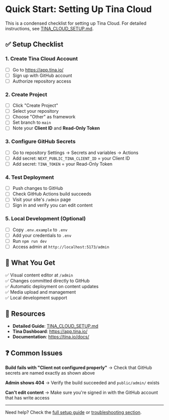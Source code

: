 # Quick Start: Setting Up Tina Cloud

This is a condensed checklist for setting up Tina Cloud. For detailed instructions, see [TINA_CLOUD_SETUP.md](TINA_CLOUD_SETUP.md).

## ✅ Setup Checklist

### 1. Create Tina Cloud Account
- [ ] Go to https://app.tina.io/
- [ ] Sign up with GitHub account
- [ ] Authorize repository access

### 2. Create Project
- [ ] Click "Create Project"
- [ ] Select your repository
- [ ] Choose "Other" as framework
- [ ] Set branch to `main`
- [ ] Note your **Client ID** and **Read-Only Token**

### 3. Configure GitHub Secrets
- [ ] Go to repository Settings → Secrets and variables → Actions
- [ ] Add secret: `NEXT_PUBLIC_TINA_CLIENT_ID` = your Client ID
- [ ] Add secret: `TINA_TOKEN` = your Read-Only Token

### 4. Test Deployment
- [ ] Push changes to GitHub
- [ ] Check GitHub Actions build succeeds
- [ ] Visit your site's `/admin` page
- [ ] Sign in and verify you can edit content

### 5. Local Development (Optional)
- [ ] Copy `.env.example` to `.env`
- [ ] Add your credentials to `.env`
- [ ] Run `npm run dev`
- [ ] Access admin at `http://localhost:5173/admin`

## 🎯 What You Get

✅ Visual content editor at `/admin`  
✅ Changes committed directly to GitHub  
✅ Automatic deployment on content updates  
✅ Media upload and management  
✅ Local development support  

## 🔗 Resources

- **Detailed Guide**: [TINA_CLOUD_SETUP.md](TINA_CLOUD_SETUP.md)
- **Tina Dashboard**: https://app.tina.io/
- **Documentation**: https://tina.io/docs/

## ❓ Common Issues

**Build fails with "Client not configured properly"**
→ Check that GitHub secrets are named exactly as shown above

**Admin shows 404**
→ Verify the build succeeded and `public/admin/` exists

**Can't edit content**
→ Make sure you're signed in with the GitHub account that has write access

---

Need help? Check the [full setup guide](TINA_CLOUD_SETUP.md) or [troubleshooting section](TINA_CLOUD_SETUP.md#troubleshooting).
